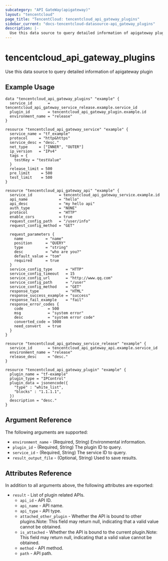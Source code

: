 ```yaml
---
subcategory: "API GateWay(apigateway)"
layout: "tencentcloud"
page_title: "TencentCloud: tencentcloud_api_gateway_plugins"
sidebar_current: "docs-tencentcloud-datasource-api_gateway_plugins"
description: |-
  Use this data source to query detailed information of apigateway plugin
---
```


# tencentcloud_api_gateway_plugins

Use this data source to query detailed information of apigateway plugin

## Example Usage

```hcl
data "tencentcloud_api_gateway_plugins" "example" {
  service_id       = tencentcloud_api_gateway_service_release.example.service_id
  plugin_id        = tencentcloud_api_gateway_plugin.example.id
  environment_name = "release"
}

resource "tencentcloud_api_gateway_service" "example" {
  service_name = "tf_example"
  protocol     = "http&https"
  service_desc = "desc."
  net_type     = ["INNER", "OUTER"]
  ip_version   = "IPv4"
  tags = {
    testKey = "testValue"
  }
  release_limit = 500
  pre_limit     = 500
  test_limit    = 500
}

resource "tencentcloud_api_gateway_api" "example" {
  service_id            = tencentcloud_api_gateway_service.example.id
  api_name              = "hello"
  api_desc              = "my hello api"
  auth_type             = "NONE"
  protocol              = "HTTP"
  enable_cors           = true
  request_config_path   = "/user/info"
  request_config_method = "GET"

  request_parameters {
    name          = "name"
    position      = "QUERY"
    type          = "string"
    desc          = "who are you?"
    default_value = "tom"
    required      = true
  }
  service_config_type      = "HTTP"
  service_config_timeout   = 15
  service_config_url       = "http://www.qq.com"
  service_config_path      = "/user"
  service_config_method    = "GET"
  response_type            = "HTML"
  response_success_example = "success"
  response_fail_example    = "fail"
  response_error_codes {
    code           = 500
    msg            = "system error"
    desc           = "system error code"
    converted_code = 5000
    need_convert   = true
  }
}

resource "tencentcloud_api_gateway_service_release" "example" {
  service_id       = tencentcloud_api_gateway_api.example.service_id
  environment_name = "release"
  release_desc     = "desc."
}

resource "tencentcloud_api_gateway_plugin" "example" {
  plugin_name = "tf-example"
  plugin_type = "IPControl"
  plugin_data = jsonencode({
    "type" : "white_list",
    "blocks" : "1.1.1.1",
  })
  description = "desc."
}
```

## Argument Reference

The following arguments are supported:

* `environment_name` - (Required, String) Environmental information.
* `plugin_id` - (Required, String) The plugin ID to query.
* `service_id` - (Required, String) The service ID to query.
* `result_output_file` - (Optional, String) Used to save results.

## Attributes Reference

In addition to all arguments above, the following attributes are exported:

* `result` - List of plugin related APIs.
  * `api_id` - API ID.
  * `api_name` - API name.
  * `api_type` - API type.
  * `attached_other_plugin` - Whether the API is bound to other plugins.Note: This field may return null, indicating that a valid value cannot be obtained.
  * `is_attached` - Whether the API is bound to the current plugin.Note: This field may return null, indicating that a valid value cannot be obtained.
  * `method` - API method.
  * `path` - API path.


